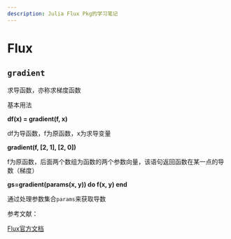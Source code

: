 ```yaml
---
description: Julia Flux Pkg的学习笔记
---
```


# Flux

## `gradient`

求导函数，亦称求梯度函数

基本用法

**df(x) = gradient(f, x)**      

df为导函数，f为原函数，x为求导变量

**gradient(f, [2, 1], [2, 0])**

f为原函数，后面两个数组为函数的两个参数向量，该语句返回函数在某一点的导数（梯度）

**gs=gradient(params(x, y))   do   f(x, y) end**

通过处理参数集合`params`来获取导数





参考文献：

[Flux官方文档](<https://fluxml.ai/Flux.jl/stable/>)